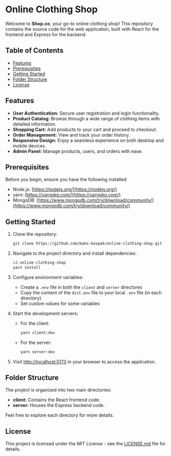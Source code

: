 # Online Clothing Shop

Welcome to **Shop.co**, your go-to online clothing shop! This repository contains the source code for the web
application, built with React for the frontend and Express for the backend.

## Table of Contents

- [Features](#features)
- [Prerequisites](#prerequisites)
- [Getting Started](#getting-started)
- [Folder Structure](#folder-structure)
- [License](#license)

## Features

- **User Authentication:** Secure user registration and login functionality.
- **Product Catalog:** Browse through a wide range of clothing items with detailed information.
- **Shopping Cart:** Add products to your cart and proceed to checkout.
- **Order Management:** View and track your order history.
- **Responsive Design:** Enjoy a seamless experience on both desktop and mobile devices.
- **Admin Panel:** Manage products, users, and orders with ease.

## Prerequisites

Before you begin, ensure you have the following installed:

- Node.js: [https://nodejs.org/](https://nodejs.org/)
- yarn: [https://yarnpkg.com/](https://yarnpkg.com/)
- MongoDB: [https://www.mongodb.com/try/download/community/](https://www.mongodb.com/try/download/community/)

## Getting Started

1. Clone the repository:

   ```bash
   git clone https://github.com/maks-kovpak/online-clothing-shop.git
   ```

2. Navigate to the project directory and install dependencies:

   ```bash
   cd online-clothing-shop
   yarn install
   ```

3. Configure environment variables:

   - Create a `.env` file in both the `client` and `server` directores
   - Copy the content of the `dist.env` file to your local `.env` file (in each directory)
   - Set custom values for some variables

4. Start the development servers:

   - For the client:

     ```bash
     yarn client:dev
     ```

   - For the server:

     ```bash
     yarn server:dev
     ```

5. Visit [http://localhost:5173](http://localhost:5173) in your browser to access the application.

## Folder Structure

The project is organized into two main directories:

- **client:** Contains the React frontend code.
- **server:** Houses the Express backend code.

Feel free to explore each directory for more details.

## License

This project is licensed under the MIT License - see the [LICENSE.md](LICENSE) file for details.
